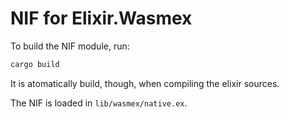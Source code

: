 # NIF for Elixir.Wasmex

To build the NIF module, run:

```bash
cargo build
```

It is atomatically build, though, when compiling the elixir sources.

The NIF is loaded in `lib/wasmex/native.ex`.

